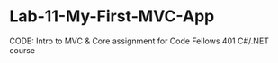 # Lab-11-My-First-MVC-App
 CODE: Intro to MVC &amp; Core assignment for Code Fellows 401 C#/.NET course
